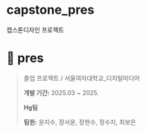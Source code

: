 # capstone_pres
캡스톤디자인 프로젝트

# 📌 pres

> 졸업 프로젝트 / 서울여자대학교_디지털미디어  
>
> **개발 기간:** 2025.03 ~ 2025.
>
>  **Hg팀**
>
>  **팀원:** 윤지수, 장서윤, 장현수, 정수지, 최보은
